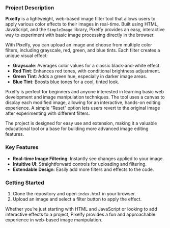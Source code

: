 
### Project Description

**Pixelfy** is a lightweight, web-based image filter tool that allows users to apply various color effects to their images in real-time. Built using HTML, JavaScript, and the `SimpleImage` library, Pixelfy provides an easy, interactive way to experiment with basic image processing directly in the browser.

With Pixelfy, you can upload an image and choose from multiple color filters, including grayscale, red, green, and blue tints. Each filter creates a unique visual effect:
- **Grayscale**: Averages color values for a classic black-and-white effect.
- **Red Tint**: Enhances red tones, with conditional brightness adjustment.
- **Green Tint**: Adds a green hue, especially in darker image areas.
- **Blue Tint**: Boosts blue tones for a cool, tinted look.

Pixelfy is perfect for beginners and anyone interested in learning basic web development and image manipulation techniques. The tool uses a canvas to display each modified image, allowing for an interactive, hands-on editing experience. A simple “Reset” option lets users revert to the original image after experimenting with different filters.

The project is designed for easy use and extension, making it a valuable educational tool or a base for building more advanced image editing features. 

### Key Features
- **Real-time Image Filtering**: Instantly see changes applied to your image.
- **Intuitive UI**: Straightforward controls for uploading and filtering.
- **Extendable Design**: Easily add more filters and effects to the code.

### Getting Started
1. Clone the repository and open `index.html` in your browser.
2. Upload an image and select a filter button to apply the effect.

Whether you’re just starting with HTML and JavaScript or looking to add interactive effects to a project, Pixelfy provides a fun and approachable experience in web-based image manipulation.
